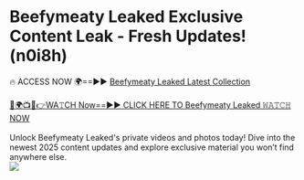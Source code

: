 # Beefymeaty Leaked Exclusive Content Leak - Fresh Updates! (n0i8h)

🔥 ACCESS NOW 🌍==►► <a href="https://tinyurl.com/kvy9nzfs" rel="nofollow">Beefymeaty Leaked Latest Collection</a>
<br><br>
[🔴🌍📺📱👉WA𝚃CH Now==►► CLICK HERE TO Beefymeaty Leaked 𝚆𝙰𝚃𝙲𝙷 NOW](https://tinyurl.com/kvy9nzfs)
<br><br>
Unlock Beefymeaty Leaked's private videos and photos today! Dive into the newest 2025 content updates and explore exclusive material you won’t find anywhere else.
<br>
<a href="https://tinyurl.com/kvy9nzfs" rel="nofollow" data-target="animated-image.originalLink"><img src="https://camo.githubusercontent.com/8a4f000d20f83aca3bf7ec5f350d767afa0574a8a352519fd8cfa583a6f93a33/68747470733a2f2f692e696d6775722e636f6d2f644a486b345a712e676966" data-canonical-src="https://i.imgur.com/dJHk4Zq.gif" style="max-width: 100%; display: inline-block;" data-target="animated-image.originalImage"></a>
<br>
